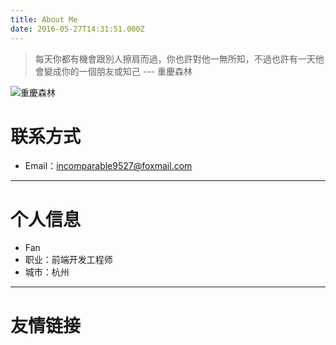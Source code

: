 ```yaml
---
title: About Me
date: 2016-05-27T14:31:51.000Z
---
```

>  每天你都有機會跟別人擦肩而過，你也許對他一無所知，不過也許有一天他會變成你的一個朋友或知己
--- 重慶森林

![重慶森林](https://static.alili.tech/images/awe.jpg)

# 联系方式

- Email：incomparable9527@foxmail.com

---

# 个人信息

 - Fan
 - 职业：前端开发工程师
 - 城市：杭州
---

<!-- # 个人简历 -->

<!-- [个人简历](/about/resume.html) -->


# 友情链接

<!-- [在这里添加](https://github.com/Fantasy9527/alili.tech/blob/Blog/source/about/index.md) -->